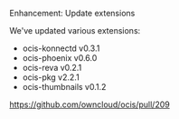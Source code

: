 Enhancement: Update extensions

We've updated various extensions:

-   ocis-konnectd v0.3.1
-   ocis-phoenix v0.6.0
-   ocis-reva v0.2.1
-   ocis-pkg v2.2.1
-   ocis-thumbnails v0.1.2

<https://github.com/owncloud/ocis/pull/209>
